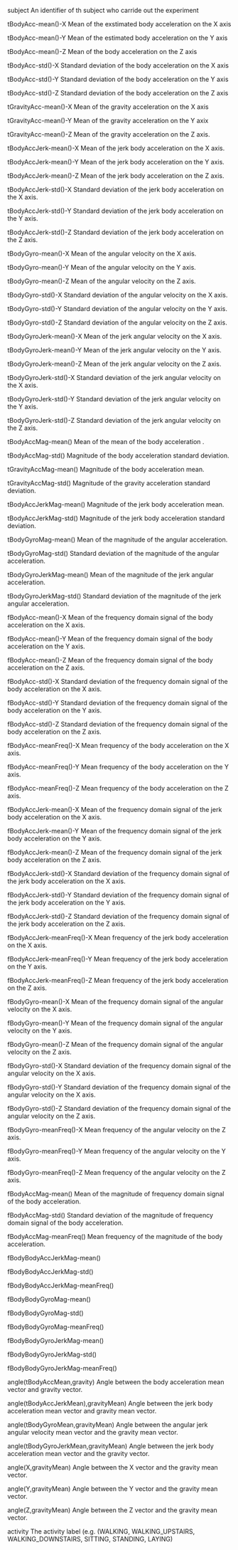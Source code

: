 subject
	An identifier of th subject  who carride out the experiment 

tBodyAcc-mean()-X
	Mean of the exstimated body acceleration on the X axis
 
tBodyAcc-mean()-Y
	Mean of the estimated body acceleration on the Y axis
	
tBodyAcc-mean()-Z
	Mean of the body acceleration on the Z axis

tBodyAcc-std()-X
	Standard deviation of the body acceleration on the X axis

tBodyAcc-std()-Y
	Standard deviation of the body acceleration on the Y axis

tBodyAcc-std()-Z
	Standard deviation of the body acceleration on the Z axis

tGravityAcc-mean()-X
	Mean of the gravity acceleration on the X axis

tGravityAcc-mean()-Y
	Mean of the gravity acceleration on the Y axix

tGravityAcc-mean()-Z
	Mean of the gravity acceleration on the Z axis.

tBodyAccJerk-mean()-X
	Mean of the jerk body acceleration on the X axis.

tBodyAccJerk-mean()-Y
	Mean of the jerk body acceleration on the Y axis.

tBodyAccJerk-mean()-Z
	Mean of the jerk body acceleration on the Z axis.

tBodyAccJerk-std()-X
	Standard deviation of the jerk body acceleration on the X axis.

tBodyAccJerk-std()-Y
	Standard deviation of the jerk body acceleration on the Y axis.

tBodyAccJerk-std()-Z
	Standard deviation of the jerk body acceleration on the Z axis.

tBodyGyro-mean()-X
	Mean of the angular velocity on the X axis.

tBodyGyro-mean()-Y
	Mean of the angular velocity on the Y axis.

tBodyGyro-mean()-Z
	Mean of the angular velocity on the Z axis.

tBodyGyro-std()-X
	Standard deviation of the angular velocity on the X axis.

tBodyGyro-std()-Y
	Standard deviation of the angular velocity on the Y axis.

tBodyGyro-std()-Z
	Standard deviation of the angular velocity on the Z axis.

tBodyGyroJerk-mean()-X
	Mean of the jerk angular velocity on the X axis.

tBodyGyroJerk-mean()-Y
	Mean of the jerk angular velocity on the Y axis.

tBodyGyroJerk-mean()-Z
	Mean of the jerk angular velocity on the Z axis.

tBodyGyroJerk-std()-X
	Standard deviation of the jerk angular velocity on the X axis.
	
tBodyGyroJerk-std()-Y
	Standard deviation of the jerk angular velocity on the Y axis.
	
tBodyGyroJerk-std()-Z
	Standard deviation of the jerk angular velocity on the Z axis.
	
tBodyAccMag-mean()
	Mean of the mean of the body acceleration .
                  
tBodyAccMag-std()
	Magnitude of the body acceleration standard deviation.

tGravityAccMag-mean()
	Magnitude of the body acceleration mean.

tGravityAccMag-std()
	Magnitude of the gravity acceleration standard deviation.

tBodyAccJerkMag-mean()
	Magnitude of the jerk body acceleration mean.

tBodyAccJerkMag-std()
	Magnitude of the jerk body acceleration standard deviation.

tBodyGyroMag-mean()
	Mean of the magnitude of the angular acceleration.

tBodyGyroMag-std()
	Standard deviation of the magnitude of the angular acceleration.

tBodyGyroJerkMag-mean()
	Mean of the magnitude of the jerk angular acceleration.

tBodyGyroJerkMag-std()
	Standard deviation of the magnitude of the jerk angular acceleration.

fBodyAcc-mean()-X
	Mean of the frequency domain signal of the body acceleration on the X axis.

fBodyAcc-mean()-Y
	Mean of the frequency domain signal of the body acceleration on the Y axis.

fBodyAcc-mean()-Z
	Mean of the frequency domain signal of the body acceleration on the Z axis.
	
fBodyAcc-std()-X
	Standard deviation of the frequency domain signal of the body acceleration on the X axis.

fBodyAcc-std()-Y
	Standard deviation of the frequency domain signal of the body acceleration on the Y axis.

fBodyAcc-std()-Z
	Standard deviation of the frequency domain signal of the body acceleration on the Z axis.

fBodyAcc-meanFreq()-X
	Mean frequency of the body acceleration on the X axis.
 
fBodyAcc-meanFreq()-Y
	Mean frequency of the body acceleration on the Y axis.

fBodyAcc-meanFreq()-Z
	Mean frequency of the body acceleration on the Z axis.

fBodyAccJerk-mean()-X
	Mean of the frequency domain signal of the jerk body acceleration on the X axis.

fBodyAccJerk-mean()-Y
	Mean of the frequency domain signal of the jerk body acceleration on the Y axis.

fBodyAccJerk-mean()-Z
	Mean of the frequency domain signal of the jerk body acceleration on the Z axis.

fBodyAccJerk-std()-X
	Standard deviation of the frequency domain signal of the jerk body acceleration on the X axis.

fBodyAccJerk-std()-Y
	Standard deviation of the frequency domain signal of the jerk body acceleration on the Y axis.

fBodyAccJerk-std()-Z
	Standard deviation of the frequency domain signal of the jerk body acceleration on the Z axis.

fBodyAccJerk-meanFreq()-X
	Mean frequency of the jerk body acceleration on the X axis.

fBodyAccJerk-meanFreq()-Y
	Mean frequency of the jerk body acceleration on the Y axis.

fBodyAccJerk-meanFreq()-Z
	Mean frequency of the jerk body acceleration on the Z axis.

fBodyGyro-mean()-X
	Mean of the frequency domain signal of the angular velocity on the X axis.

fBodyGyro-mean()-Y
	Mean of the frequency domain signal of the angular velocity on the Y axis.

fBodyGyro-mean()-Z
	Mean of the frequency domain signal of the angular velocity on the Z axis.

fBodyGyro-std()-X
	Standard deviation of the frequency domain signal of the angular velocity on the X axis.

fBodyGyro-std()-Y
	Standard deviation of the frequency domain signal of the angular velocity on the X axis.

fBodyGyro-std()-Z
	Standard deviation of the frequency domain signal of the angular velocity on the Z axis.

fBodyGyro-meanFreq()-X
	Mean frequency of the angular velocity on the Z axis.

fBodyGyro-meanFreq()-Y
	Mean frequency of the angular velocity on the Y axis.

fBodyGyro-meanFreq()-Z
	Mean frequency of the angular velocity on the Z axis.

fBodyAccMag-mean()
	Mean of the magnitude of frequency domain signal of the body acceleration.

fBodyAccMag-std()
	Standard deviation of the magnitude of frequency domain signal of the body acceleration.

fBodyAccMag-meanFreq()
	Mean frequency of the magnitude of the body acceleration.

fBodyBodyAccJerkMag-mean()

fBodyBodyAccJerkMag-std()

fBodyBodyAccJerkMag-meanFreq()

fBodyBodyGyroMag-mean()

fBodyBodyGyroMag-std()

fBodyBodyGyroMag-meanFreq()

fBodyBodyGyroJerkMag-mean()

fBodyBodyGyroJerkMag-std()

fBodyBodyGyroJerkMag-meanFreq()

angle(tBodyAccMean,gravity)
	Angle between the body acceleration mean vector and gravity vector.

angle(tBodyAccJerkMean),gravityMean)
	Angle between the jerk body acceleration mean vector and gravity mean vector.

angle(tBodyGyroMean,gravityMean)
	Angle between the angular jerk angular velocity mean vector and the gravity mean vector.

angle(tBodyGyroJerkMean,gravityMean)
	Angle between the jerk body acceleration mean vector and the gravity vector.

angle(X,gravityMean)
	Angle between the X vector and the gravity mean vector.

angle(Y,gravityMean)
	Angle between the Y vector and the gravity mean vector.

angle(Z,gravityMean)
	Angle between the Z vector and the gravity mean vector.

activity
	The activity label (e.g. (WALKING, WALKING_UPSTAIRS, WALKING_DOWNSTAIRS, SITTING, STANDING, LAYING)

